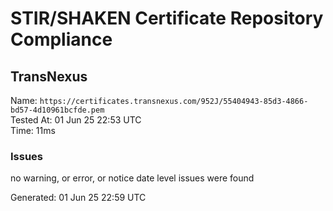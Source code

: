 # STIR/SHAKEN Certificate Repository Compliance

## TransNexus

Name: `https://certificates.transnexus.com/952J/55404943-85d3-4866-bd57-4d10961bcfde.pem`\
Tested At: 01 Jun 25 22:53 UTC\
Time: 11ms

### Issues

no warning, or error, or notice date level issues were found

Generated: 01 Jun 25 22:59 UTC